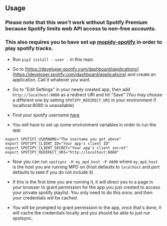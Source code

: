## Usage

### Please note that this won't work without Spotify Premium because Spotify limits web API access to non-free accounts.
### This also requires you to have set up [mopidy-spotify](https://github.com/mopidy/mopidy-spotify) in order to play spotify tracks.

* Run `pip3 install --user .` in this repo.

* Go to [https://developer.spotify.com/dashboard/applications](https://developer.spotify.com/dashboard/applications) and create an application. Call it whatever you want.

* Go to "Edit Settings" in your newly created app, then add
  `http://localhost:8080`
  as a redirect URI and hit "Save" (You may choose a different one by setting
  `SPOTIPY_REDIRECT_URI` in your environment if localhost:8080 is unavailable)

* Find your spotify username [here](https://www.spotify.com/us/account/overview/)

* You will have to set up some environment variables in order to run the app.

```
export SPOTIFY_USERNAME="The username you got above"
export SPOTIPY_CLIENT_ID="Your app's client ID"
export SPOTIPY_CLIENT_SECRET="Your app's client secret"
export SPOTIPY_REDIRECT_URI="http://localhost:8080"
```

* Now you can run `spotsync -H my_mpd_host -P 6600` where `my_mpd_host` is the host you
  are running MPD on (host defaults to `localhost` and port defaults to `6600` if you do not include it)

* If this is the first time you are running it, it will direct you to a page in
  your browser to grant permission for the app you just created to access your
  private spotify playlist. You only need to do this once, and then your
  credentials will be cached.

* You will be prompted to grant permission to the app, once that's done, it
  will cache the credentials locally and you should be able to just run
  spotsync.
